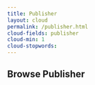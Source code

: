 ```yaml
---
title: Publisher
layout: cloud
permalink: /publisher.html
cloud-fields: publisher
cloud-min: 1
cloud-stopwords:
---
```


## Browse Publisher
